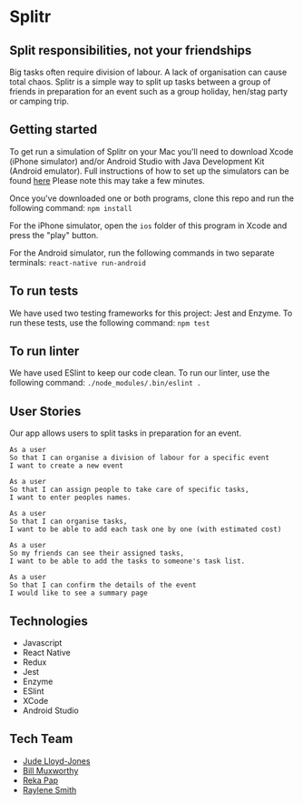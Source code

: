 # Splitr
## Split responsibilities, not your friendships

Big tasks often require division of labour. A lack of organisation can cause total chaos. Splitr is a simple way to split up tasks between a group of friends in preparation for an event such as a group holiday, hen/stag party or camping trip.

## Getting started
To get run a simulation of Splitr on your Mac you'll need to download Xcode (iPhone simulator) and/or Android Studio with Java Development Kit (Android emulator). Full instructions of how to set up the simulators can be found [here](https://facebook.github.io/react-native/docs/getting-started.html) Please note this may take a few minutes.

Once you've downloaded one or both programs, clone this repo and run the following command:
`npm install`

For the iPhone simulator, open the `ios` folder of this program in Xcode and press the "play" button.

For the Android simulator, run the following commands in two separate terminals: `react-native run-android`


## To run tests
We have used two testing frameworks for this project: Jest and Enzyme. To run these tests, use the following command:
`npm test`

## To run linter
We have used ESlint to keep our code clean. To run our linter, use the following command:
`./node_modules/.bin/eslint .`

## User Stories
Our app allows users to split tasks in preparation for an event.

```
As a user
So that I can organise a division of labour for a specific event
I want to create a new event
```

```
As a user
So that I can assign people to take care of specific tasks,
I want to enter peoples names.
```

```
As a user
So that I can organise tasks,
I want to be able to add each task one by one (with estimated cost)
```

```
As a user
So my friends can see their assigned tasks,
I want to be able to add the tasks to someone's task list.
```

```
As a user
So that I can confirm the details of the event
I would like to see a summary page
```

## Technologies
* Javascript
* React Native
* Redux
* Jest
* Enzyme
* ESlint
* XCode
* Android Studio


## Tech Team
* [Jude Lloyd-Jones](https://github.com/JL-J)
* [Bill Muxworthy](https://github.com/BillMux/)
* [Reka Pap](https://github.com/rekapap)
* [Raylene Smith](https://github.com/rsmith88)
